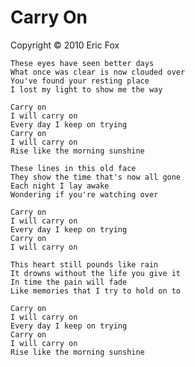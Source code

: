 Carry On
========

Copyright &copy; 2010 Eric Fox

    These eyes have seen better days
    What once was clear is now clouded over
    You've found your resting place
    I lost my light to show me the way

    Carry on
    I will carry on
    Every day I keep on trying
    Carry on
    I will carry on
    Rise like the morning sunshine

    These lines in this old face
    They show the time that's now all gone
    Each night I lay awake
    Wondering if you're watching over

    Carry on
    I will carry on
    Every day I keep on trying
    Carry on
    I will carry on

    This heart still pounds like rain
    It drowns without the life you give it
    In time the pain will fade
    Like memories that I try to hold on to

    Carry on
    I will carry on
    Every day I keep on trying
    Carry on
    I will carry on
    Rise like the morning sunshine
